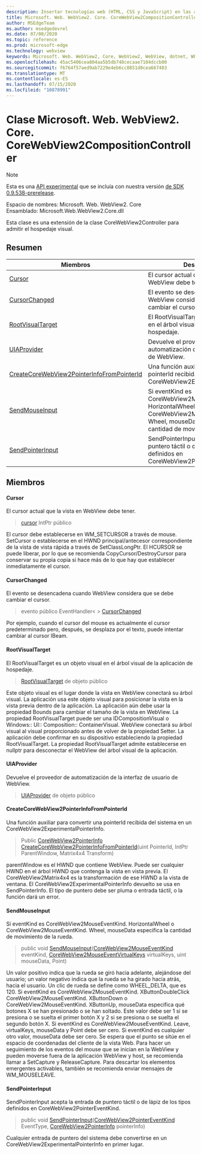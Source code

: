```yaml
---
description: Insertar tecnologías web (HTML, CSS y JavaScript) en las aplicaciones nativas con el control Microsoft Edge WebView2
title: Microsoft. Web. WebView2. Core. CoreWebView2CompositionController
author: MSEdgeTeam
ms.author: msedgedevrel
ms.date: 07/08/2020
ms.topic: reference
ms.prod: microsoft-edge
ms.technology: webview
keywords: Microsoft. Web. WebView2, Core, WebView2, WebView, dotnet, WPF, WinForms, App, Edge, CoreWebView2, CoreWebView2Controller, control de explorador, Edge HTML, Microsoft. Web. WebView2. Core. CoreWebView2CompositionController
ms.openlocfilehash: 45ac5406cea804aa5b5db748cecaae7104dccb00
ms.sourcegitcommit: f6764f57aed9ab7229e4eb6cc8851d0cea667403
ms.translationtype: MT
ms.contentlocale: es-ES
ms.lasthandoff: 07/15/2020
ms.locfileid: "10878991"
---
```

# Clase Microsoft. Web. WebView2. Core. CoreWebView2CompositionController 

> [!NOTE]
> Esta es una [API experimental](../../../concepts/versioning.md#experimental-apis) que se incluía con nuestra versión [de SDK 0.9.538-prerelease](../../../releasenotes.md#09538).

Espacio de nombres: Microsoft. Web. WebView2. Core \
Ensamblado: Microsoft.Web.WebView2.Core.dll

Esta clase es una extensión de la clase CoreWebView2Controller para admitir el hospedaje visual.

## Resumen

 Miembros                        | Descripciones
--------------------------------|---------------------------------------------
[Cursor](#cursor) | El cursor actual que la vista en WebView debe tener.
[CursorChanged](#cursorchanged) | El evento se desencadena cuando WebView considera que se debe cambiar el cursor.
[RootVisualTarget](#rootvisualtarget) | El RootVisualTarget es un objeto visual en el árbol visual de la aplicación de hospedaje.
[UIAProvider](#uiaprovider) | Devuelve el proveedor de automatización de la interfaz de usuario de WebView.
[CreateCoreWebView2PointerInfoFromPointerId](#createcorewebview2pointerinfofrompointerid) | Una función auxiliar para convertir una pointerId recibida del sistema en un CoreWebView2ExperimentalPointerInfo.
[SendMouseInput](#sendmouseinput) | Si eventKind es CoreWebView2MouseEventKind. HorizontalWheel o CoreWebView2MouseEventKind. Wheel, mouseData especifica la cantidad de movimiento de la rueda.
[SendPointerInput](#sendpointerinput) | SendPointerInput acepta la entrada de puntero táctil o de lápiz de los tipos definidos en CoreWebView2PointerEventKind.

## Miembros

#### Cursor 

El cursor actual que la vista en WebView debe tener.

> [cursor](#cursor) IntPtr público

El cursor debe establecerse en WM_SETCURSOR a través de mouse. SetCursor o establecerse en el HWND principal/antecesor correspondiente de la vista de vista rápida a través de SetClassLongPtr. El HCURSOR se puede liberar, por lo que se recomienda CopyCursor/DestroyCursor para conservar su propia copia si hace más de lo que hay que establecer inmediatamente el cursor.

#### CursorChanged 

El evento se desencadena cuando WebView considera que se debe cambiar el cursor.

> evento público EventHandler< > [CursorChanged](#cursorchanged)

Por ejemplo, cuando el cursor del mouse es actualmente el cursor predeterminado pero, después, se desplaza por el texto, puede intentar cambiar al cursor IBeam.

#### RootVisualTarget 

El RootVisualTarget es un objeto visual en el árbol visual de la aplicación de hospedaje.

> [RootVisualTarget](#rootvisualtarget) de objeto público

Este objeto visual es el lugar donde la vista en WebView conectará su árbol visual. La aplicación usa este objeto visual para posicionar la vista en la vista previa dentro de la aplicación. La aplicación aún debe usar la propiedad Bounds para cambiar el tamaño de la vista en WebView. La propiedad RootVisualTarget puede ser una IDCompositionVisual o Windows:: UI:: Composition:: ContainerVisual. WebView conectará su árbol visual al visual proporcionado antes de volver de la propiedad Setter. La aplicación debe confirmar en su dispositivo estableciendo la propiedad RootVisualTarget. La propiedad RootVisualTarget admite establecerse en nullptr para desconectar el WebView del árbol visual de la aplicación.

#### UIAProvider 

Devuelve el proveedor de automatización de la interfaz de usuario de WebView.

> [UIAProvider](#uiaprovider) de objeto público

#### CreateCoreWebView2PointerInfoFromPointerId 

Una función auxiliar para convertir una pointerId recibida del sistema en un CoreWebView2ExperimentalPointerInfo.

> Public [CoreWebView2PointerInfo](microsoft-web-webview2-core-corewebview2pointerinfo.md) [CreateCoreWebView2PointerInfoFromPointerId](#createcorewebview2pointerinfofrompointerid)(uint PointerId, IntPtr ParentWindow, Matrix4x4 Transform)

parentWindow es el HWND que contiene WebView. Puede ser cualquier HWND en el árbol HWND que contenga la vista en vista previa. El CoreWebView2Matrix4x4 es la transformación de ese HWND a la vista de ventana. El CoreWebView2ExperimentalPointerInfo devuelto se usa en SendPointerInfo. El tipo de puntero debe ser pluma o entrada táctil, o la función dará un error.

#### SendMouseInput 

Si eventKind es CoreWebView2MouseEventKind. HorizontalWheel o CoreWebView2MouseEventKind. Wheel, mouseData especifica la cantidad de movimiento de la rueda.

> public void [SendMouseInput](#sendmouseinput)([CoreWebView2MouseEventKind](./namespace-microsoft-web-webview2-core.md) eventKind, [CoreWebView2MouseEventVirtualKeys](./namespace-microsoft-web-webview2-core.md) virtualKeys, uint mouseData, Point)

Un valor positivo indica que la rueda se giró hacia adelante, alejándose del usuario; un valor negativo indica que la rueda se ha girado hacia atrás, hacia el usuario. Un clic de rueda se define como WHEEL_DELTA, que es 120. Si eventKind es CoreWebView2MouseEventKind. XButtonDoubleClick CoreWebView2MouseEventKind. XButtonDown o CoreWebView2MouseEventKind. XButtonUp, mouseData especifica qué botones X se han presionado o se han soltado. Este valor debe ser 1 si se presiona o se suelta el primer botón X y 2 si se presiona o se suelta el segundo botón X. Si eventKind es CoreWebView2MouseEventKind. Leave, virtualKeys, mouseData y Point debe ser cero. Si eventKind es cualquier otro valor, mouseData debe ser cero. Se espera que el punto se sitúe en el espacio de coordenadas del cliente de la vista Web. Para hacer un seguimiento de los eventos del mouse que se inician en la WebView y pueden moverse fuera de la aplicación WebView y host, se recomienda llamar a SetCapture y ReleaseCapture. Para descartar los elementos emergentes activables, también se recomienda enviar mensajes de WM_MOUSELEAVE.

#### SendPointerInput 

SendPointerInput acepta la entrada de puntero táctil o de lápiz de los tipos definidos en CoreWebView2PointerEventKind.

> public void [SendPointerInput](#sendpointerinput)([CoreWebView2PointerEventKind](./namespace-microsoft-web-webview2-core.md) EventType, [CoreWebView2PointerInfo](microsoft-web-webview2-core-corewebview2pointerinfo.md) pointerInfo)

Cualquier entrada de puntero del sistema debe convertirse en un CoreWebView2ExperimentalPointerInfo en primer lugar.


